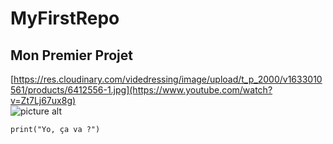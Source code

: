# MyFirstRepo

## Mon Premier Projet ##

[https://res.cloudinary.com/videdressing/image/upload/t_p_2000/v1633010561/products/6412556-1.jpg](https://www.youtube.com/watch?v=Zt7Lj67ux8g)  
![picture alt](https://res.cloudinary.com/videdressing/image/upload/t_p_2000/v1633010561/products/6412556-1.jpg)

`print("Yo, ça va ?")`
